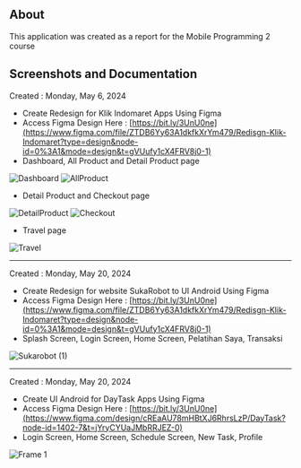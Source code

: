 <h2>About</h2>
This application was created as a report for the Mobile Programming 2 course
<h2>Screenshots and Documentation</h2>
Created : Monday, May 6, 2024


- Create Redesign for Klik Indomaret Apps Using Figma
- Access Figma Design Here : [https://bit.ly/3UnU0ne](https://www.figma.com/file/ZTDB6Yy63A1dkfkXrYm479/Redisgn-Klik-Indomaret?type=design&node-id=0%3A1&mode=design&t=gVUufy1cX4FRV8j0-1)
- Dashboard, All Product and Detail Product page
  
![Dashboard](https://github.com/septianpahmi/ReDesign_UI/assets/80021312/800ad09e-e459-4a58-95a9-7cd1cc50d809)   ![AllProduct](https://github.com/septianpahmi/ReDesign_UI/assets/80021312/b8f29606-cce2-4aa3-9727-6c78e94e902c)

- Detail Product and Checkout page
  
![DetailProduct](https://github.com/septianpahmi/ReDesign_UI/assets/80021312/bdf76ceb-b1f7-45a9-8f6d-c2efc76a8d15)   ![Checkout](https://github.com/septianpahmi/ReDesign_UI/assets/80021312/25a3c19b-2735-48aa-99ba-eadd0781d22d)

- Travel page

![Travel](https://github.com/septianpahmi/ReDesign_UI/assets/80021312/b3f91dc6-3227-4a0f-8a08-7948b1993ccd)

<hr></hr>

Created : Monday, May 20, 2024
- Create Redesign for website SukaRobot to UI Android Using Figma
- Access Figma Design Here : [https://bit.ly/3UnU0ne](https://www.figma.com/file/ZTDB6Yy63A1dkfkXrYm479/Redisgn-Klik-Indomaret?type=design&node-id=0%3A1&mode=design&t=gVUufy1cX4FRV8j0-1)
- Splash Screen, Login Screen, Home Screen, Pelatihan Saya, Transaksi

![Sukarobot (1)](https://github.com/septianpahmi/ReDesign_UI/assets/80021312/bbec087f-3176-4032-b668-72cdf9802280)

<hr></hr>

Created : Monday, May 20, 2024
- Create UI Android for DayTask Apps Using Figma
- Access Figma Design Here : [https://bit.ly/3UnU0ne](https://www.figma.com/design/cREaAU78mHBtXJ6RhrsLzP/DayTask?node-id=1402-7&t=jYryCYUaJMbRRJEZ-0)
- Login Screen, Home Screen, Schedule Screen, New Task, Profile


![Frame 1](https://github.com/septianpahmi/ReDesign_UI/assets/80021312/29caa784-90b4-4ca4-b104-1403f5d95296)
